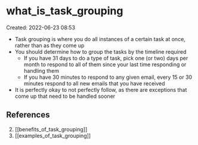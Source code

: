 # what_is_task_grouping
Created: 2022-06-23 08:53

- Task grouping is where you do all instances of a certain task at once, rather than as they come up
- You should determine how to group the tasks by the timeline required
	- If you have 31 days to do a type of task, pick one (or two) days per month to respond to all of them since your last time responding or handling them
	- If you have 30 minutes to respond to any given email, every 15 or 30 minutes respond to all new emails that you have received
- It is perfectly okay to not perfectly follow, as there are exceptions that come up that need to be handled sooner

## References
2. [[benefits_of_task_grouping]]
3. [[examples_of_task_grouping]]